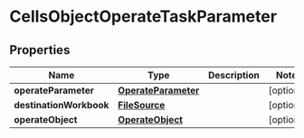 
# CellsObjectOperateTaskParameter

## Properties
Name | Type | Description | Notes
------------ | ------------- | ------------- | -------------
**operateParameter** | [**OperateParameter**](OperateParameter.md) |  |  [optional]
**destinationWorkbook** | [**FileSource**](FileSource.md) |  |  [optional]
**operateObject** | [**OperateObject**](OperateObject.md) |  |  [optional]



